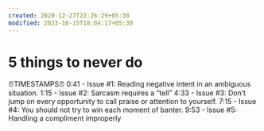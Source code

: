 ```yaml
---
created: 2020-12-27T22:26:29+05:30
modified: 2023-10-15T18:04:17+05:30
---
```


# 5 things to never do

:alarm_clock:TIMESTAMPS:alarm_clock: 
 0:41  - Issue #1: Reading negative intent in an ambiguous situation.
 1:15  - Issue #2: Sarcasm requires a “tell”
 4:33  - Issue #3: Don’t jump on every opportunity to call praise or attention to yourself.
 7:15  - Issue #4: You should not try to win each moment of banter.
 9:53  - Issue #5: Handling a compliment improperly
